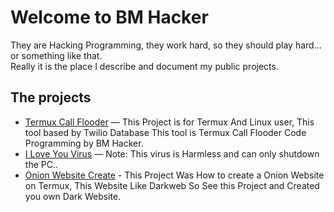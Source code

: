 	
# Welcome to BM Hacker

They are Hacking Programming, they work hard, so they should play hard... or something like that.  
Really it is the place I describe and document my public projects.

## The projects

* [Termux Call Flooder](Termux-Call-Flooder.md) — This Project is for Termux And Linux user, This tool based by Twilio Database This tool is Termux Call Flooder Code Programming by BM Hacker. 
* [I Love You Virus](iloveyouvirus.md) — Note: This virus is Harmless and can only shutdown the PC..
* [Onion Website Create](Onionwebside.md) - This Project Was How to create a Onion Website on Termux, This Website Like Darkweb So See this Project and Created you own Dark Website.

